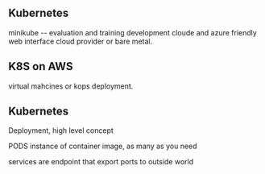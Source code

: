 ## Kubernetes
minikube -- evaluation and training
development
cloude and azure friendly web interface cloud provider or bare metal.

## K8S on AWS
virtual mahcines or kops deployment.


## Kubernetes
Deployment, high level concept

PODS instance of container image, as many as you need

services are endpoint that export ports to outside world
